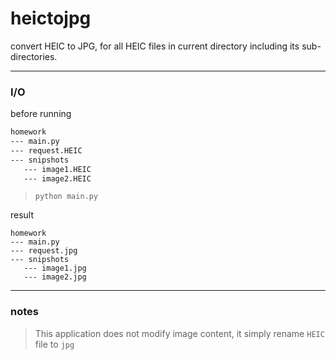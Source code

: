 # heictojpg
convert HEIC to JPG, for all HEIC files in current directory including its sub-directories. 

<hr />

### I/O

before running

```txt
homework
--- main.py
--- request.HEIC
--- snipshots
   --- image1.HEIC
   --- image2.HEIC
```

> `python main.py`

result

```
homework
--- main.py
--- request.jpg
--- snipshots
   --- image1.jpg
   --- image2.jpg
```

<hr >

### notes

> This application does not modify image content, it simply rename `HEIC` file to `jpg`

